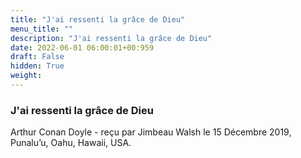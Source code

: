 ```yaml
---
title: "J'ai ressenti la grâce de Dieu"
menu_title: ""
description: "J'ai ressenti la grâce de Dieu"
date: 2022-06-01 06:00:01+00:959
draft: False
hidden: True
weight:
---
```

### J'ai ressenti la grâce de Dieu

Arthur Conan Doyle - reçu par Jimbeau Walsh le 15 Décembre 2019, Punalu’u, Oahu, Hawaii, USA.



